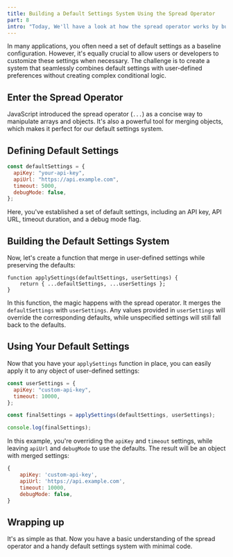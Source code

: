 ```yaml
---
title: Building a Default Settings System Using the Spread Operator
part: 8
intro: "Today, We'll have a look at how the spread operator works by building a small system for managing default settings and overrides."
---
```


In many applications, you often need a set of default settings as a baseline
configuration. However, it's equally crucial to allow users or developers to
customize these settings when necessary. The challenge is to create a system
that seamlessly combines default settings with user-defined preferences without
creating complex conditional logic.

## Enter the Spread Operator

JavaScript introduced the spread operator (`...`) as a concise way to manipulate
arrays and objects. It's also a powerful tool for merging objects, which makes
it perfect for our default settings system.

## Defining Default Settings

```javascript
const defaultSettings = {
  apiKey: "your-api-key",
  apiUrl: "https://api.example.com",
  timeout: 5000,
  debugMode: false,
};
```

Here, you've established a set of default settings, including an API key, API
URL, timeout duration, and a debug mode flag.

## Building the Default Settings System

Now, let's create a function that merge in user-defined settings while
preserving the defaults:

```javscript
function applySettings(defaultSettings, userSettings) {
    return { ...defaultSettings, ...userSettings };
}
```

In this function, the magic happens with the spread operator. It merges the
`defaultSettings` with `userSettings`. Any values provided in `userSettings`
will override the corresponding defaults, while unspecified settings will still
fall back to the defaults.

## Using Your Default Settings

Now that you have your `applySettings` function in place, you can easily apply
it to any object of user-defined settings:

```javascript
const userSettings = {
  apiKey: "custom-api-key",
  timeout: 10000,
};

const finalSettings = applySettings(defaultSettings, userSettings);

console.log(finalSettings);
```

In this example, you're overriding the `apiKey` and `timeout` settings, while
leaving `apiUrl` and `debugMode` to use the defaults. The result will be an
object with merged settings:

```javascript
{
    apiKey: 'custom-api-key',
    apiUrl: 'https://api.example.com',
    timeout: 10000,
    debugMode: false,
}
```

## Wrapping up

It's as simple as that. Now you have a basic understanding of the spread
operator and a handy default settings system with minimal code.
